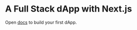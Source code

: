 # A Full Stack dApp with Next.js  

Open [docs](https://zhuojg.github.io/next-dapp-tutorial) to build your first dApp.
